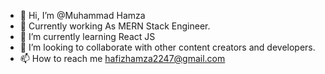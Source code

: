 - 👋 Hi, I’m @Muhammad Hamza
- 🔭 Currently working As MERN Stack Engineer.
- 🌱 I’m currently learning React JS
- 💞️ I’m looking to collaborate with other content creators and developers.
- 📫 How to reach me hafizhamza2247@gmail.com

<!---
MuhammadHamza47/MuhammadHamza47 is a ✨ special ✨ repository because its `README.md` (this file) appears on your GitHub profile.
You can click the Preview link to take a look at your changes.
--->
